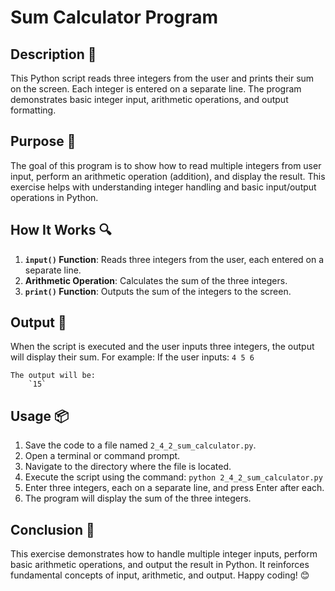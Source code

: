 # Sum Calculator Program

## Description 📝
This Python script reads three integers from the user and prints their sum on the screen. Each integer is entered on a separate line.
The program demonstrates basic integer input, arithmetic operations, and output formatting.

## Purpose 🎯
The goal of this program is to show how to read multiple integers from user input, perform an arithmetic operation (addition), and display the result.
This exercise helps with understanding integer handling and basic input/output operations in Python.

## How It Works 🔍
1. **`input()` Function**: Reads three integers from the user, each entered on a separate line.
2. **Arithmetic Operation**: Calculates the sum of the three integers.
3. **`print()` Function**: Outputs the sum of the integers to the screen.

## Output 📜
When the script is executed and the user inputs three integers, the output will display their sum.
For example:
    If the user inputs:
        ```
        4
        5
        6
        ```

    The output will be:
        `15`

## Usage 📦
1. Save the code to a file named `2_4_2_sum_calculator.py`.
2. Open a terminal or command prompt.
3. Navigate to the directory where the file is located.
4. Execute the script using the command:
   `python 2_4_2_sum_calculator.py`
5. Enter three integers, each on a separate line, and press Enter after each.
6. The program will display the sum of the three integers.

## Conclusion 🚀
This exercise demonstrates how to handle multiple integer inputs, perform basic arithmetic operations, and output the result in Python.
It reinforces fundamental concepts of input, arithmetic, and output.
Happy coding! 😊
